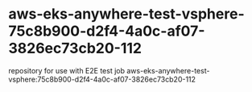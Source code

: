 # aws-eks-anywhere-test-vsphere-75c8b900-d2f4-4a0c-af07-3826ec73cb20-112
repository for use with E2E test job aws-eks-anywhere-test-vsphere:75c8b900-d2f4-4a0c-af07-3826ec73cb20-112
